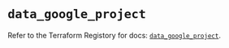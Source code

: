 # `data_google_project`

Refer to the Terraform Registory for docs: [`data_google_project`](https://registry.terraform.io/providers/hashicorp/google-beta/5.5.0/docs/data-sources/google_project).
